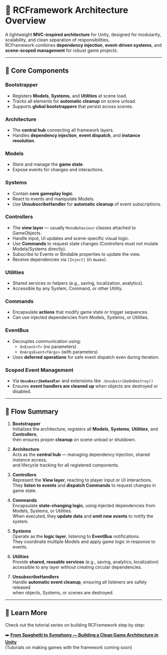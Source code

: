 # 🧱 RCFramework Architecture Overview

A lightweight **MVC-inspired architecture** for Unity, designed for modularity, scalability, and clean separation of responsibilities.  
RCFramework combines **dependency injection**, **event-driven systems**, and **scene-scoped management** for robust game projects.

---

## 🧩 Core Components

### **Bootstrapper**
- Registers **Models**, **Systems**, and **Utilities** at scene load.  
- Tracks all elements for **automatic cleanup** on scene unload.  
- Supports **global bootstrappers** that persist across scenes.

### **Architecture**
- The **central hub** connecting all framework layers.  
- Handles **dependency injection**, **event dispatch**, and **instance resolution**.

### **Models**
- Store and manage the **game state**.  
- Expose events for changes and interactions.

### **Systems**
- Contain **core gameplay logic**.  
- React to events and manipulate Models.  
- Use **UnsubscribeHandler** for **automatic cleanup** of event subscriptions.

### **Controllers**
- The **view layer** — usually `MonoBehaviour` classes attached to GameObjects.  
- Handle input, UI updates and scene-specific visual logic.  
- Use **Commands** to request state changes (Controllers must not mutate Models/Systems directly).  
- Subscribe to Events or Bindable properties to update the view.  
- Receive dependencies via `[Inject]` (in `Awake`).

### **Utilities**
- Shared services or helpers (e.g., saving, localization, analytics).  
- Accessible by any System, Command, or other Utility.

### **Commands**
- Encapsulate **actions** that modify game state or trigger sequences.  
- Can use injected dependencies from Models, Systems, or Utilities.

### **EventBus**
- Decouples communication using:
  - `OnEvent<T>` (no parameters)
  - `OnArgsEvent<TArgs>` (with parameters)
- Uses **deferred operations** for safe event dispatch even during iteration.

### **Scoped Event Management**
- Via **`UnsubscribeHandler`** and extensions like `.UnsubscribeOnDestroy()`  
- Ensures **event handlers are cleaned up** when objects are destroyed or disabled.

---

## 🧭 Flow Summary

1. **Bootstrapper**  
   Initializes the architecture, registers all **Models**, **Systems**, **Utilities**, and **Controllers**,  
   then ensures proper **cleanup** on scene unload or shutdown.

2. **Architecture**  
   Acts as the **central hub** — managing dependency injection, shared instance access,  
   and lifecycle tracking for all registered components.

3. **Controllers**  
   Represent the **View layer**, reacting to player input or UI interactions.  
   They **listen to events** and **dispatch Commands** to request changes in game state.

4. **Commands**  
   Encapsulate **state-changing logic**, using injected dependencies from Models, Systems, or Utilities.  
   When executed, they **update data** and **emit new events** to notify the system.

5. **Systems**  
   Operate as the **logic layer**, listening to **EventBus** notifications.  
   They coordinate multiple Models and apply game logic in response to events.

6. **Utilities**  
   Provide **shared, reusable services** (e.g., saving, analytics, localization)  
   accessible to any layer without creating circular dependencies.

7. **UnsubscribeHandlers**  
   Handle **automatic event cleanup**, ensuring all listeners are safely released  
   when objects, Systems, or scenes are destroyed.

---

## 📖 Learn More

Check out the tutorial series on building RCFramework step by step:

➡️ **[From Spaghetti to Symphony — Building a Clean Game Architecture in Unity](https://rabcat.hashnode.dev/from-spaghetti-to-symphony-building-a-clean-game-architecture-in-unity)**  
(Tutorials on making games with the framework coming soon)

